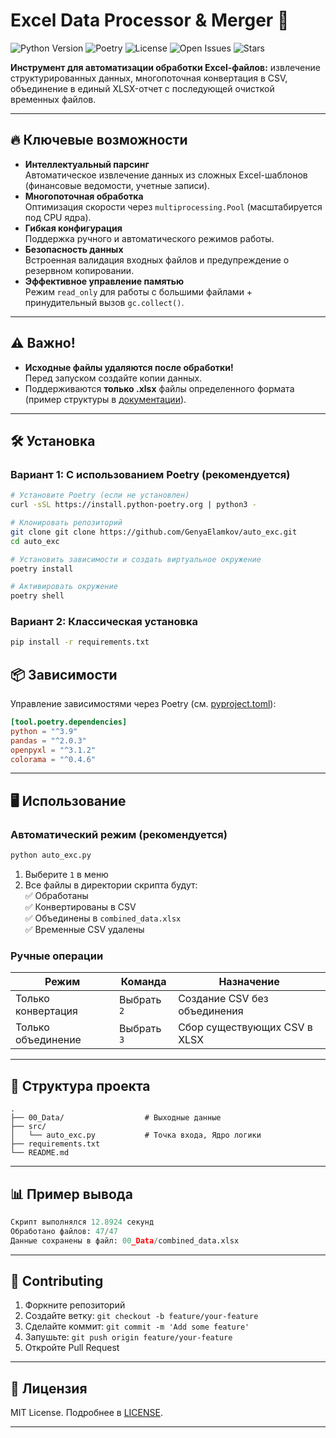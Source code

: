 # Excel Data Processor & Merger 🚀

![Python Version](https://img.shields.io/badge/Python-3.9%2B-blue)
![Poetry](https://img.shields.io/badge/Poetry-1.6%2B-orange)
![License](https://img.shields.io/badge/License-MIT-green)
![Open Issues](https://img.shields.io/github/issues/GenyaElamkov/auto_exc)
![Stars](https://img.shields.io/github/stars/GenyaElamkov/auto_exc)

**Инструмент для автоматизации обработки Excel-файлов:** извлечение структурированных данных, многопоточная конвертация в CSV, объединение в единый XLSX-отчет с последующей очисткой временных файлов.

---

## 🔥 Ключевые возможности
- **Интеллектуальный парсинг**  
  Автоматическое извлечение данных из сложных Excel-шаблонов (финансовые ведомости, учетные записи).
- **Многопоточная обработка**  
  Оптимизация скорости через `multiprocessing.Pool` (масштабируется под CPU ядра).
- **Гибкая конфигурация**  
  Поддержка ручного и автоматического режимов работы.
- **Безопасность данных**  
  Встроенная валидация входных файлов и предупреждение о резервном копировании.
- **Эффективное управление памятью**  
  Режим `read_only` для работы с большими файлами + принудительный вызов `gc.collect()`.

---

## ⚠️ Важно!
- **Исходные файлы удаляются после обработки!**  
  Перед запуском создайте копии данных.
- Поддерживаются **только .xlsx** файлы определенного формата (пример структуры в [документации](ссылка)).

---

## 🛠 Установка

### Вариант 1: С использованием Poetry (рекомендуется)
```bash
# Установите Poetry (если не установлен)
curl -sSL https://install.python-poetry.org | python3 -

# Клонировать репозиторий
git clone git clone https://github.com/GenyaElamkov/auto_exc.git
cd auto_exc

# Установить зависимости и создать виртуальное окружение
poetry install

# Активировать окружение
poetry shell
```

### Вариант 2: Классическая установка
```bash
pip install -r requirements.txt
```


## 📦 Зависимости
Управление зависимостями через Poetry (см. [pyproject.toml](pyproject.toml)):
```toml
[tool.poetry.dependencies]
python = "^3.9"
pandas = "^2.0.3"
openpyxl = "^3.1.2"
colorama = "^0.4.6"
```
---

## 🖥 Использование

### Автоматический режим (рекомендуется)
```bash
python auto_exc.py
```
1. Выберите `1` в меню  
2. Все файлы в директории скрипта будут:  
   ✅ Обработаны  
   ✅ Конвертированы в CSV  
   ✅ Объединены в `combined_data.xlsx`  
   ✅ Временные CSV удалены  

### Ручные операции
| Режим | Команда | Назначение |
|-------|---------|------------|
| Только конвертация | Выбрать `2` | Создание CSV без объединения |
| Только объединение | Выбрать `3` | Сбор существующих CSV в XLSX |

---

## 📂 Структура проекта
```
.
├── 00_Data/                  # Выходные данные
├── src/
│   └── auto_exc.py           # Точка входа, Ядро логики
├── requirements.txt
└── README.md
```

---

## 📊 Пример вывода
```python
Скрипт выполнялся 12.8924 секунд
Обработано файлов: 47/47
Данные сохранены в файл: 00_Data/combined_data.xlsx
```

---

## 🤝 Contributing
1. Форкните репозиторий
2. Создайте ветку: `git checkout -b feature/your-feature`
3. Сделайте коммит: `git commit -m 'Add some feature'`
4. Запушьте: `git push origin feature/your-feature`
5. Откройте Pull Request

---

## 📜 Лицензия  
MIT License. Подробнее в [LICENSE](LICENSE).

---
